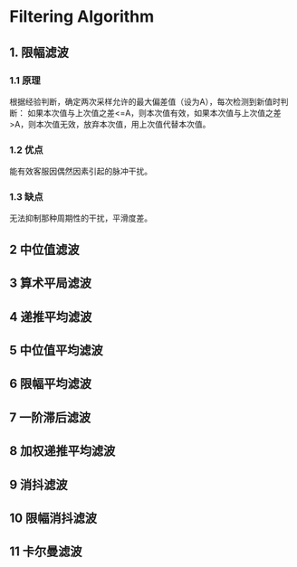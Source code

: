 # Filtering Algorithm

## 1. 限幅滤波
### 1.1 原理
根据经验判断，确定两次采样允许的最大偏差值（设为A），每次检测到新值时判断： 如果本次值与上次值之差<=A，则本次值有效，如果本次值与上次值之差>A，则本次值无效，放弃本次值，用上次值代替本次值。

### 1.2 优点
能有效客服因偶然因素引起的脉冲干扰。
### 1.3 缺点
无法抑制那种周期性的干扰，平滑度差。

## 2 中位值滤波

## 3 算术平局滤波

## 4 递推平均滤波

## 5 中位值平均滤波

## 6 限幅平均滤波

## 7 一阶滞后滤波

## 8 加权递推平均滤波

## 9 消抖滤波

## 10 限幅消抖滤波

## 11 卡尔曼滤波